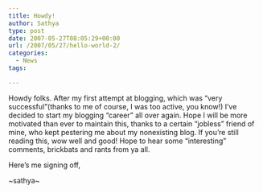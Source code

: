 ```yaml
---
title: Howdy!
author: Sathya
type: post
date: 2007-05-27T08:05:29+00:00
url: /2007/05/27/hello-world-2/
categories:
  - News
tags:

---
```

Howdy folks. After my first attempt at blogging, which was &#8220;very successful&#8221;(thanks to me of course, I was too active, you know!) I&#8217;ve decided to start my blogging &#8220;career&#8221; all over again. Hope I will be more motivated than ever to maintain this, thanks to a certain &#8220;jobless&#8221; friend of mine, who kept pestering me about my nonexisting blog. If you&#8217;re still reading this, wow well and good! Hope to hear some &#8220;interesting&#8221; comments, brickbats and rants from ya all.
  
Here&#8217;s me signing off,
  
~sathya~